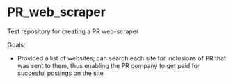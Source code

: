 # PR_web_scraper

Test repository for creating a PR web-scraper

Goals: 
- Provided a list of websites, can search each site for inclusions of PR that was sent to them, thus enabling the PR company to get paid for succesful postings on the site